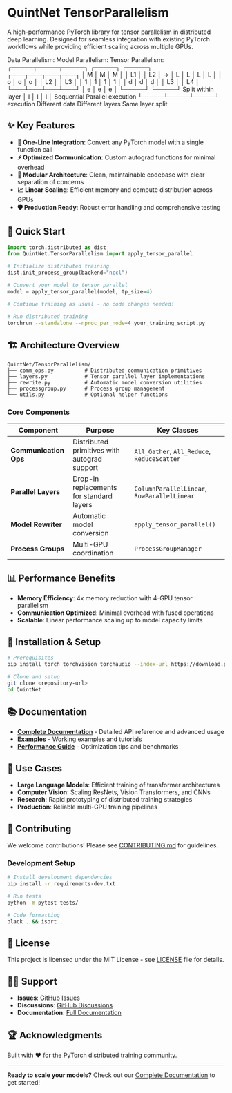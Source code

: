 # QuintNet TensorParallelism

A high-performance PyTorch library for tensor parallelism in distributed deep learning. Designed for seamless integration with existing PyTorch workflows while providing efficient scaling across multiple GPUs.

Data Parallelism:     Model Parallelism:      Tensor Parallelism:
┌─────┬─────┬─────┐   ┌─────┐ ┌─────┐        ┌───┬───┬───┬───┐
│  M  │  M  │  M  │   │  L1 │ │  L2 │   →    │ L │ L │ L │ L │
│  o  │  o  │  o  │   │  L2 │ │  L3 │        │ 1 │ 1 │ 1 │ 1 │
│  d  │  d  │  d  │   │  L3 │ │  L4 │        └───┴───┴───┴───┘
│  e  │  e  │  e  │   └─────┘ └─────┘        Split within layer
│  l  │  l  │  l  │   Sequential             Parallel execution
└─────┴─────┴─────┘   execution
Different data        Different layers        Same layer split


## ✨ Key Features

- **🚀 One-Line Integration**: Convert any PyTorch model with a single function call
- **⚡ Optimized Communication**: Custom autograd functions for minimal overhead
- **🔧 Modular Architecture**: Clean, maintainable codebase with clear separation of concerns  
- **📈 Linear Scaling**: Efficient memory and compute distribution across GPUs
- **🛡️ Production Ready**: Robust error handling and comprehensive testing

## 🚀 Quick Start

```python
import torch.distributed as dist
from QuintNet.TensorParallelism import apply_tensor_parallel

# Initialize distributed training
dist.init_process_group(backend="nccl")

# Convert your model to tensor parallel
model = apply_tensor_parallel(model, tp_size=4)

# Continue training as usual - no code changes needed!
```

```bash
# Run distributed training
torchrun --standalone --nproc_per_node=4 your_training_script.py
```

## 🏗️ Architecture Overview

```
QuintNet/TensorParallelism/
├── comm_ops.py          # Distributed communication primitives
├── layers.py            # Tensor parallel layer implementations  
├── rewrite.py           # Automatic model conversion utilities
├── processgroup.py      # Process group management
└── utils.py             # Optional helper functions
```

### Core Components

| Component | Purpose | Key Classes |
|-----------|---------|-------------|
| **Communication Ops** | Distributed primitives with autograd support | `All_Gather`, `All_Reduce`, `ReduceScatter` |
| **Parallel Layers** | Drop-in replacements for standard layers | `ColumnParallelLinear`, `RowParallelLinear` |
| **Model Rewriter** | Automatic model conversion | `apply_tensor_parallel()` |
| **Process Groups** | Multi-GPU coordination | `ProcessGroupManager` |

## 📊 Performance Benefits

- **Memory Efficiency**: 4x memory reduction with 4-GPU tensor parallelism
- **Communication Optimized**: Minimal overhead with fused operations
- **Scalable**: Linear performance scaling up to model capacity limits

## 🔧 Installation & Setup

```bash
# Prerequisites
pip install torch torchvision torchaudio --index-url https://download.pytorch.org/whl/cu118

# Clone and setup
git clone <repository-url>
cd QuintNet
```

## 📚 Documentation

- **[Complete Documentation](DOCUMENTATION.md)** - Detailed API reference and advanced usage
- **[Examples](examples/)** - Working examples and tutorials
- **[Performance Guide](docs/performance.md)** - Optimization tips and benchmarks

## 🎯 Use Cases

- **Large Language Models**: Efficient training of transformer architectures
- **Computer Vision**: Scaling ResNets, Vision Transformers, and CNNs
- **Research**: Rapid prototyping of distributed training strategies
- **Production**: Reliable multi-GPU training pipelines

## 🤝 Contributing

We welcome contributions! Please see [CONTRIBUTING.md](CONTRIBUTING.md) for guidelines.

### Development Setup
```bash
# Install development dependencies
pip install -r requirements-dev.txt

# Run tests
python -m pytest tests/

# Code formatting
black . && isort .
```

## 📄 License

This project is licensed under the MIT License - see [LICENSE](LICENSE) file for details.

## 🙋‍♂️ Support

- **Issues**: [GitHub Issues](https://github.com/your-org/QuintNet/issues)
- **Discussions**: [GitHub Discussions](https://github.com/your-org/QuintNet/discussions)
- **Documentation**: [Full Documentation](DOCUMENTATION.md)

## 🏆 Acknowledgments

Built with ❤️ for the PyTorch distributed training community.

---

**Ready to scale your models?** Check out our [Complete Documentation](DOCUMENTATION.md) to get started!